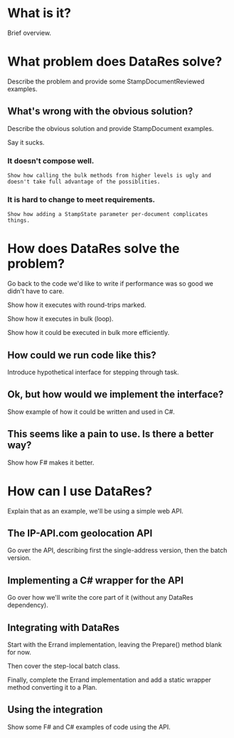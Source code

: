 # What is it?

  Brief overview.

# What problem does DataRes solve?

  Describe the problem and provide some StampDocumentReviewed
  examples.

## What's wrong with the obvious solution?

   Describe the obvious solution and provide StampDocument examples.

   Say it sucks.

### It doesn't compose well.

    Show how calling the bulk methods from higher levels is ugly and
    doesn't take full advantage of the possiblities.

### It is hard to change to meet requirements.

    Show how adding a StampState parameter per-document complicates
    things.

# How does DataRes solve the problem?

  Go back to the code we'd like to write if performance was so good we
  didn't have to care.

  Show how it executes with round-trips marked.

  Show how it executes in bulk (loop).

  Show how it could be executed in bulk more efficiently.

## How could we run code like this?

   Introduce hypothetical interface for stepping through task.

## Ok, but how would we implement the interface?

   Show example of how it could be written and used in C#.

## This seems like a pain to use. Is there a better way?

   Show how F# makes it better.

# How can I use DataRes?

  Explain that as an example, we'll be using a simple web API.

## The IP-API.com geolocation API

   Go over the API, describing first the single-address version, then
   the batch version.

## Implementing a C# wrapper for the API

   Go over how we'll write the core part of it (without any DataRes
   dependency).

## Integrating with DataRes

   Start with the Errand implementation, leaving the Prepare()
   method blank for now.

   Then cover the step-local batch class.

   Finally, complete the Errand implementation and add a static
   wrapper method converting it to a Plan.

## Using the integration

   Show some F# and C# examples of code using the API.